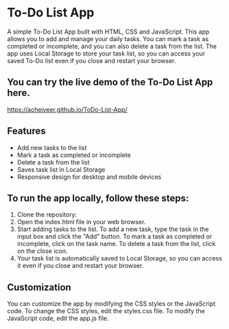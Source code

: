 # To-Do List App
A simple To-Do List App built with HTML, CSS and JavaScript. This app allows you to add and manage your daily tasks. You can mark a task as completed or incomplete, and you can also delete a task from the list. The app uses Local Storage to store your task list, so you can access your saved To-Do list even if you close and restart your browser.


## You can try the live demo of the To-Do List App here.
  https://acheiveer.github.io/ToDo-List-App/
  

## Features
* Add new tasks to the list
* Mark a task as completed or incomplete
* Delete a task from the list
* Saves task list in Local Storage
* Responsive design for desktop and mobile devices


## To run the app locally, follow these steps:

1. Clone the repository:
2. Open the index.html file in your web browser.
3. Start adding tasks to the list. To add a new task, type the task in the input box and click the "Add" button. To mark a task as completed or incomplete, click on the task name. To delete a task from the list, click on the close icon.
4. Your task list is automatically saved to Local Storage, so you can access it even if you close and restart your browser.

## Customization
You can customize the app by modifying the CSS styles or the JavaScript code. To change the CSS styles, edit the styles.css file. To modify the JavaScript code, edit the app.js file.








